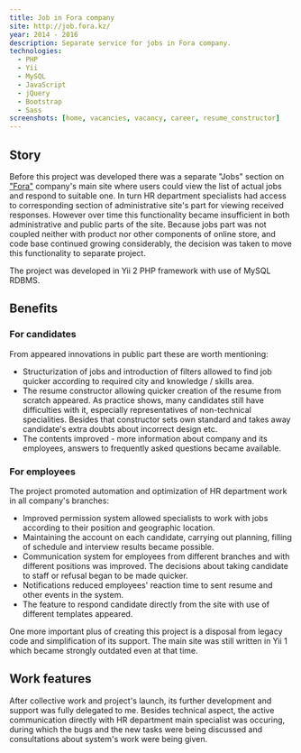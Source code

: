 ```yaml
---
title: Job in Fora company
site: http://job.fora.kz/
year: 2014 - 2016
description: Separate service for jobs in Fora company.
technologies:
  - PHP
  - Yii
  - MySQL
  - JavaScript
  - jQuery
  - Bootstrap
  - Sass
screenshots: [home, vacancies, vacancy, career, resume_constructor]
---
```


## Story

Before this project was developed there was a separate "Jobs" section on ["Fora"][Fora] company's main site  where users 
could view the list of actual jobs and respond to suitable one. In turn HR department specialists had access to 
corresponding section of administrative site's part for viewing received responses. However over time this functionality 
became insufficient in both administrative and public parts of the site. Because jobs part was not coupled neither with 
product nor other components of online store, and code base continued growing considerably, the decision was taken to 
move this functionality to separate project.

The project was developed in Yii 2 PHP framework with use of MySQL RDBMS.

## Benefits

### For candidates

From appeared innovations in public part these are worth mentioning:

- Structurization of jobs and introduction of filters allowed to find job quicker according to required city and 
knowledge / skills area.
- The resume constructor allowing quicker creation of the resume from scratch appeared. As practice shows, many 
candidates still have difficulties with it, especially representatives of non-technical specialities. Besides that
constructor sets own standard and takes away candidate's extra doubts about incorrect design etc.
- The contents improved - more information about company and its employees, answers to frequently asked questions became 
available.

### For employees

The project promoted automation and optimization of HR department work in all company's branches:

- Improved permission system allowed specialists to work with jobs according to their position and geographic location.
- Maintaining the account on each candidate, carrying out planning, filling of schedule and interview results became 
possible.
- Communication system for employees from different branches and with different positions was improved. The decisions
about taking candidate to staff or refusal began to be made quicker.
- Notifications reduced employees' reaction time to sent resume and other events in the system.
- The feature to respond candidate directly from the site with use of different templates appeared.

One more important plus of creating this project is a disposal from legacy code and simplification of its support. The
main site was still written in Yii 1 which became strongly outdated even at that time.

## Work features

After collective work and project's launch, its further development and support was fully delegated to me. Besides
technical aspect, the active communication directly with HR department main specialist was occuring, during which the 
bugs and the new tasks were being discussed and consultations about system's work were being given.

[Fora]: https://fora.kz/
